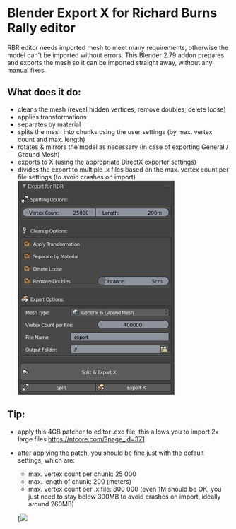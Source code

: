 # Blender Export X for Richard Burns Rally editor
RBR editor needs imported mesh to meet many requirements, otherwise the model can't be imported without errors.
This Blender 2.79 addon prepares and exports the mesh so it can be imported straight away, without any manual fixes.

## What does it do:
- cleans the mesh (reveal hidden vertices, remove doubles, delete loose)
- applies transformations
- separates by material
- splits the mesh into chunks using the user settings (by max. vertex count and max. length)
- rotates & mirrors the model as necessary (in case of exporting General / Ground Mesh)
- exports to X (using the appropriate DirectX exporter settings)
- divides the export to multiple .x files based on the max. vertex count per file settings (to avoid crashes on import)
![](readme-files/screen1.png)

## Tip:
- apply this 4GB patcher to editor .exe file, this allows you to import 2x large files https://ntcore.com/?page_id=371
- after applying the patch, you should be fine just with the default settings, which are:
  - max. vertex count per chunk: 25 000
  - max. length of chunk: 200 (meters)
  - max. vertex count per .x file: 800 000 (even 1M should be OK, you just need to stay below 300MB to avoid crashes on import, ideally around 260MB)
  
  [[![](https://www.paypalobjects.com/en_US/i/btn/btn_donateCC_LG.gif)](https://www.paypal.com/cgi-bin/webscr?cmd=_donations&business=35AZKW44A96QQ&item_name=Particles+Density+-+Blender+Addon&currency_code=CZK&source=url)
 
